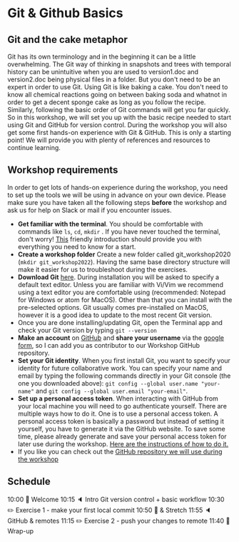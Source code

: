 # Git & Github Basics

## Git and the cake metaphor
Git has its own terminology and in the beginning it can be a little overwhelming. The Git way of thinking in snapshots and trees with temporal history can be unintuitive when you are used to version1.doc and version2.doc being physical files in a folder.
But you don't need to be an expert in order to use Git. Using Git is like baking a cake. You don't need to know all chemical reactions going on between baking soda and whatnot in order to get a decent sponge cake as long as you follow the recipe. Similarly, following the basic order of Git commands will get you far quickly. So in this workshop, we will set you up with the basic recipe needed to start using Git and GitHub for version control. During the workshop you will also get some first hands-on experience with Git & GitHub. This is only a starting point! We will provide you with plenty of references and resources to continue learning.

## Workshop requirements
In order to get lots of hands-on experience during the workshop, you need to set up the tools we will be using in advance on your own device. Please make sure you have taken all the following steps __before__ the workshop and ask us for help on Slack or mail if you encounter issues.

* __Get familiar with the terminal__. You should be comfortable with commands like ``ls``, ``cd``, ``mkdir`` . If you have never touched the terminal, don't worry! [This](https://blog.balthazar-rouberol.com/discovering-the-terminal) friendly introduction should provide you with everything you need to know for a start.
* __Create a workshop folder__ Create a new folder called git_workshop2020 (``mkdir git_workshop2022``). Having the same base directory structure will make it easier for us to troubleshoot during the exercises.
* __Download Git__ [here](https://git-scm.com/download/). During installation you will be asked to specify a default text editor. Unless you are familiar with Vi/Vim we recommend using a text editor you are comfortable using (recommended: Notepad for Windows or atom for MacOS). Other than that you can install with the pre-selected options. Git usually comes pre-installed on MacOS, however it is a good idea to update to the most recent Git version.
* Once you are done installing/updating Git, open the Terminal app and check your Git version by typing ```git --version```
* __Make an account__ on [GitHub](https://github.com/) and __share your username__ via the [google form](https://forms.gle/9Ae4bGvQAv7cqws57), so I can add you as contributor to our Workshop GitHub repository.
* __Set your Git identity__. When you first install Git, you want to specify your identity for future collaborative work. You can specify your name and email by typing the following commands directly in your Git console (the one you downloaded above): ``git config --global user.name "your-name"`` and ``git config --global user.email "your-email"``.
* __Set up a personal access token__. When interacting with GitHub from your local machine you will need to go authenticate yourself.  There are multiple ways how to do it. One is to use a personal access token. A personal access token is basically a password but instead of setting it yourself, you have to generate it via the GitHub website. To save some time, please already generate and save your personal access token for later use during the workshop. [Here are the instructions of how to do it.](https://docs.github.com/en/enterprise-server@3.5/authentication/keeping-your-account-and-data-secure/creating-a-personal-access-token)
* If  you like you can check out the [GitHub repository we will use during the workshop](https://github.com/aranas/Git_Workshop_Basics2022)

## Schedule
10:00  :wave: Welcome
10:15  :speaker: Intro Git version control + basic workflow
10:30  :pencil2: Exercise 1 - make your first local commit
10:50  :cookie: & Stretch
11:55  :speaker: GitHub & remotes
11:15  :pencil2: Exercise 2 - push your changes to remote
11:40  :ribbon: Wrap-up
